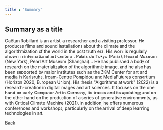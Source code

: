 ```yaml
---
title : "Summary"
---
```

## Summary as a title

Gaëtan Robillard is an artist, a researcher and a visiting professor. He produces films and sound installations about the climate and the algorithmization of the world in the post truth era. His work is regularly shown in international art centers : Palais de Tokyo (Paris), Hessel Museum (New York), Pearl Art Museum (Shanghai)... He has published a body of research on the materialization of the algorithmic image, and he also has been supported by major institutes such as the ZKM Center for art and media in Karlsruhe, Ircam-Centre Pompidou and MediaFutures consortium (Horizon 2020, European Union). His thesis "Algorithms at work" (2022) is a research-creation in digital images and art sciences. It focuses on the one hand on early Computer Art in Germany, its traces and its updating; and on the other hand on the production of a series of generative environments, as with Critical Climate Machine (2021). In addition, he offers numerous conferences and workshops, particularly on the arrival of deep learning technologies in art.

[Back](README.md)
